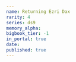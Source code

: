 ```yaml
---
name: Returning Ezri Dax
rarity: 4
series: ds9
memory_alpha:
bigbook_tier: -1
in_portal: true
date:
published: true
---
```



